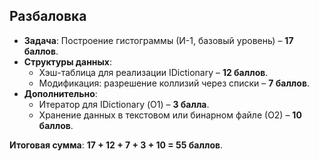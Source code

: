 ## Разбаловка
- **Задача**: Построение гистограммы (И-1, базовый уровень) – **17 баллов**.
- **Структуры данных**:
    - Хэш-таблица для реализации IDictionary – **12 баллов**.
    - Модификация: разрешение коллизий через списки – **7 баллов**.
- **Дополнительно**:
    - Итератор для IDictionary (О1) – **3 балла**.
    - Хранение данных в текстовом или бинарном файле (О2) – **10 баллов**.

**Итоговая сумма**: **17 + 12 + 7 + 3 + 10 = 55 баллов**.

